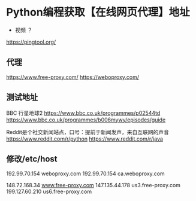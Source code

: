 # Python编程获取【在线网页代理】地址

- 视频 ？

https://pingtool.org/

## 代理
https://www.free-proxy.com/
https://weboproxy.com/


## 测试地址
BBC 行星地球2
https://www.bbc.co.uk/programmes/p02544td
https://www.bbc.co.uk/programmes/b006mywy/episodes/guide

Reddit是个社交新闻站点，口号：提前于新闻发声，来自互联网的声音
https://www.reddit.com/r/python
https://www.reddit.com/r/java


## 修改/etc/host
192.99.70.154 weboproxy.com
192.99.70.154 ca.weboproxy.com

148.72.168.34 www.free-proxy.com
147.135.44.178 us3.free-proxy.com
199.127.60.210 us6.free-proxy.com
